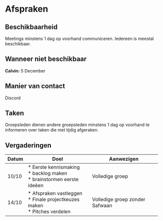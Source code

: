 # Afspraken
## Beschikbaarheid
Meetings minstens 1 dag op voorhand communiceren. Iedereen is meestal beschikbaar.

## Wanneer niet beschikbaar
**Calvin:** 5 December

## Manier van contact
Discord

## Taken

Groepsleden dienen andere groepsleden minstens 1 dag op voorhand te informeren over taken die niet tijdig afgeraken.

## Vergaderingen
| Datum | Doel | Aanwezigen |
|-------|------|------------|
| 10/10 | * Eerste kennismaking <br>* backlog maken <br>* brainstormen eerste ideëen | Volledige groep |
| 14/10 | * Afspraken vastleggen <br>* Finale projectkeuzes maken <br>* Pitches verdelen | Volledige groep zonder Safwaan |
